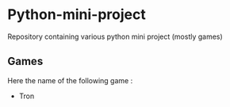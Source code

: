 # Python-mini-project
Repository containing various python mini project (mostly games)

## Games

Here the name of the following game :
- Tron
